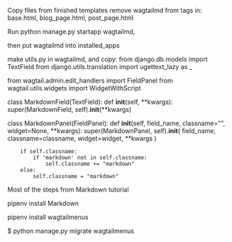 
Copy files from finished templates
remove wagtailmd from tags in: base.html, blog_page.html, post_page.html


Run python manage.py startapp wagtailmd,

then put wagtailmd into installed_apps


make utils.py in wagtailmd, and copy:
from django.db.models import TextField
from django.utils.translation import ugettext_lazy as _

from wagtail.admin.edit_handlers import FieldPanel
from wagtail.utils.widgets import WidgetWithScript


class MarkdownField(TextField):
    def __init__(self, **kwargs):
        super(MarkdownField, self).__init__(**kwargs)


class MarkdownPanel(FieldPanel):
    def __init__(self, field_name, classname="", widget=None, **kwargs):
        super(MarkdownPanel, self).__init__(
            field_name,
            classname=classname,
            widget=widget,
            **kwargs
        )

        if self.classname:
            if 'markdown' not in self.classname:
                self.classname += "markdown"
        else:
            self.classname = "markdown"




Most of the steps from Markdown tutorial


pipenv install Markdown

pipenv install wagtailmenus

$ python manage.py migrate wagtailmenus

